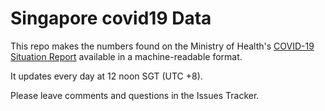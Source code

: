 # Singapore covid19 Data
 
This repo makes the numbers found on the Ministry of Health's [COVID-19 Situation Report](https://covidsitrep.moh.gov.sg) available in a machine-readable format.

It updates every day at 12 noon SGT (UTC +8).

Please leave comments and questions in the Issues Tracker.

